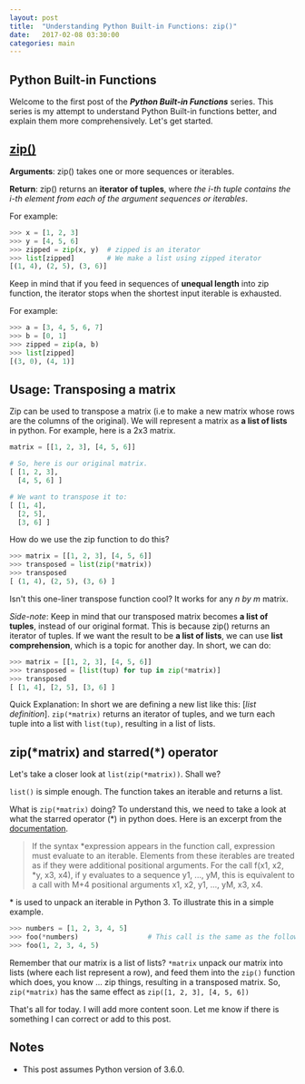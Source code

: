 ```yaml
---
layout: post
title:  "Understanding Python Built-in Functions: zip()"
date:   2017-02-08 03:30:00
categories: main
---
```


## Python Built-in Functions
Welcome to the first post of the ***Python Built-in Functions*** series. This series is my attempt to understand Python Built-in functions better, and explain them more comprehensively. Let's get started. 

## [zip()](https://docs.python.org/3/library/functions.html#zip)

**Arguments**: zip() takes one or more sequences or iterables.

**Return**: zip() returns an **iterator of tuples**, where *the i-th tuple contains the i-th element from each of the argument sequences or iterables*.

For example:
```python
>>> x = [1, 2, 3]
>>> y = [4, 5, 6]
>>> zipped = zip(x, y)  # zipped is an iterator
>>> list[zipped]        # We make a list using zipped iterator
[(1, 4), (2, 5), (3, 6)]
```

Keep in mind that if you feed in sequences of **unequal length** into zip function, the iterator stops when the shortest input iterable is exhausted.

For example:
```python
>>> a = [3, 4, 5, 6, 7]
>>> b = [0, 1]
>>> zipped = zip(a, b)
>>> list[zipped]
[(3, 0), (4, 1)]
```

## Usage: Transposing a matrix

Zip can be used to transpose a matrix (i.e to make a new matrix whose rows are the columns of the original). We will represent a matrix as **a list of lists** in python. For example, here is a 2x3 matrix.

```python
matrix = [[1, 2, 3], [4, 5, 6]]

# So, here is our original matrix.
[ [1, 2, 3], 
  [4, 5, 6] ]

# We want to transpose it to:
[ [1, 4], 
  [2, 5],
  [3, 6] ]
```


How do we use the zip function to do this? 
```python
>>> matrix = [[1, 2, 3], [4, 5, 6]]
>>> transposed = list(zip(*matrix))
>>> transposed
[ (1, 4), (2, 5), (3, 6) ]
```

Isn't this one-liner transpose function cool? It works for any *n by m* matrix.

*Side-note*: Keep in mind that our transposed matrix becomes **a list of tuples**, instead of our original format. This is because zip() returns an iterator of tuples. If we want the result to be **a list of lists**, we can use **list comprehension**, which is a topic for another day. In short, we can do:

```python
>>> matrix = [[1, 2, 3], [4, 5, 6]]
>>> transposed = [list(tup) for tup in zip(*matrix)]
>>> transposed
[ [1, 4], [2, 5], [3, 6] ]
```

Quick Explanation: In short we are defining a new list like this: [*list definition*]. ```zip(*matrix)``` returns an iterator of tuples, and we turn each tuple into a list with ```list(tup)```, resulting in a list of lists.

## zip(*matrix) and starred(\*) operator

Let's take a closer look at ```list(zip(*matrix))```. Shall we?

```list()``` is simple enough. The function takes an iterable and returns a list. 

What is ```zip(*matrix)``` doing? To understand this, we need to take a look at what the starred operator (\*) in python does. Here is an excerpt from the [documentation](https://docs.python.org/3/reference/expressions.html#calls).

> If the syntax *expression appears in the function call, expression must evaluate to an iterable. Elements from these iterables are treated as if they were additional positional arguments. For the call f(x1, x2, *y, x3, x4), if y evaluates to a sequence y1, ..., yM, this is equivalent to a call with M+4 positional arguments x1, x2, y1, ..., yM, x3, x4.

\* is used to unpack an iterable in Python 3. To illustrate this in a simple example.
```python
>>> numbers = [1, 2, 3, 4, 5]
>>> foo(*numbers)                 # This call is the same as the following.
>>> foo(1, 2, 3, 4, 5) 
```
Remember that our matrix is a list of lists? ```*matrix``` unpack our matrix into lists (where each list represent a row), and feed them into the ```zip()``` function which does, you know ... zip things, resulting in a transposed matrix. So, ```zip(*matrix)``` has the same effect as ```zip([1, 2, 3], [4, 5, 6])```

That's all for today. I will add more content soon. Let me know if there is something I can correct or add to this post.

## Notes
* This post assumes Python version of 3.6.0.
